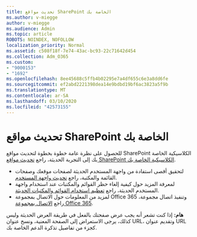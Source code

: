 ```yaml
---
title: تحديث مواقع SharePoint الخاصة بك
ms.author: v-miegge
author: v-miegge
ms.audience: Admin
ms.topic: article
ROBOTS: NOINDEX, NOFOLLOW
localization_priority: Normal
ms.assetid: c508f18f-7e74-43ac-bc93-22c71642d454
ms.collection: Adm_O365
ms.custom:
- "9000153"
- "1692"
ms.openlocfilehash: 8ee45688c5ffb4b02295e7a4df655c6e3a8dd6fe
ms.sourcegitcommit: ef2abd2221398dea14e9bdbd19bf6ac3823a5f9b
ms.translationtype: MT
ms.contentlocale: ar-SA
ms.lasthandoff: 03/10/2020
ms.locfileid: "42573155"
---
```

# <a name="modernize-your-sharepoint-sites"></a>تحديث مواقع SharePoint الخاصة بك

للحصول على نظرة عامة خطوة بخطوة لتحديث مواقع SharePoint الكلاسيكية الخاصة بك إلى التجربة الحديثة، راجع [تحديث مواقع SharePoint الكلاسيكية الخاصة بك](https://docs.microsoft.com/sharepoint/dev/transform/modernize-classic-sites).

* لتحقيق أقصى استفادة من واجهة المستخدم الحديثة لصفحات موقعك وصفحات القائمة والمكتبة، راجع [تحديث واجهة المستخدم](https://docs.microsoft.com/sharepoint/dev/transform/modernize-userinterface).
* لمعرفة المزيد حول كيفية إلغاء حظر القوائم والمكتبات عند استخدام واجهة المستخدم الحديثة، راجع [تعظيم استخدام القوائم والمكتبات الحديثة](https://docs.microsoft.com/sharepoint/dev/transform/modernize-userinterface-lists-and-libraries).
* لمزيد من المعلومات حول الاتصال بمجموعة Office 365 وتنفيذ اتصال مجموعة، راجع [الاتصال بمجموعة Office 365](https://docs.microsoft.com/sharepoint/dev/transform/modernize-connect-to-office365-group).

**هام:** إذا كنت تشعر أنه يجب عرض صفحتك بالفعل في طريقة العرض الحديثة وليس كذلك، يرجى الاستعراض إلى الصفحة المعنية، ونسخ عنوان URL، وتقديم عنوان URL كجزء من تفاصيل تذكرة الدعم الخاصة بك.
